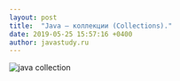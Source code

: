 ```yaml
---
layout: post  
title:  "Java — коллекции (Collections)."
date: 2019-05-25 15:57:16 +0400
author: javastudy.ru
---
```

![java collection](https://partizanzero.github.io/images/img_1_1.jpg)
